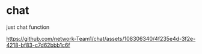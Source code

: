 # chat
just chat function


https://github.com/network-Team1/chat/assets/108306340/4f235e4d-3f2e-4218-bf83-c7d62bbb1c6f

